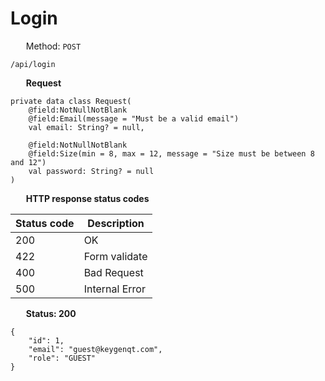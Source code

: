 Login
===================

<img style="height: 13px;" src="https://github.githubassets.com/images/icons/emoji/unicode/1f536.png"/> &nbsp;
Method: <code>POST</code>

```
/api/login
```


<img style="height: 13px;" src="https://github.githubassets.com/images/icons/emoji/unicode/1f518.png"/> &nbsp;
<b>Request</b>

```
private data class Request(
    @field:NotNullNotBlank
    @field:Email(message = "Must be a valid email")
    val email: String? = null,

    @field:NotNullNotBlank
    @field:Size(min = 8, max = 12, message = "Size must be between 8 and 12")
    val password: String? = null
)
```


<img style="height: 13px;" src="https://github.githubassets.com/images/icons/emoji/unicode/1f518.png"/> &nbsp;
<b>HTTP response status codes</b>

| Status code | Description    |
|-------------|----------------|
| 200         | OK             |
| 422         | Form validate  |
| 400         | Bad Request    |
| 500         | Internal Error |

<img style="height: 13px;" src="https://github.githubassets.com/images/icons/emoji/unicode/1f197.png"/> &nbsp;
<b>Status: 200</b>

```
{
    "id": 1,
    "email": "guest@keygenqt.com",
    "role": "GUEST"
}
```
